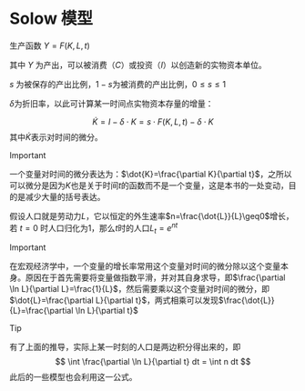 # Solow 模型



生产函数 $Y=F(K,L,t)$

其中 $Y$ 为产出，可以被消费（$C$）或投资（$I$）以创造新的实物资本单位。

$s$ 为被保存的产出比例，$1-s$为被消费的产出比例，$0 \leqslant s \leqslant 1$

$\delta$为折旧率，以此可计算某一时间点实物资本存量的增量：

$$
\dot{K} =I-\delta \cdot K=s\cdot F\left( K,L,t \right) -\delta \cdot K
$$
其中$\dot{K}$表示对时间的微分。

> [!Important]
>
> 一个变量对时间的微分表达为：$\dot{K}=\frac{\partial K}{\partial t}$，之所以可以微分是因为$K$也是关于时间$t$的函数而不是一个变量，这是本书的一处变动，目的是减少大量的括号表达。

假设人口就是劳动力$L$，它以恒定的外生速率$n=\frac{\dot{L}}{L}\geq0$增长，若 $t=0$ 时人口归化为1，那么$t$时的人口$L_t=e^{nt}$

> [!Important]
>
> 在宏观经济学中，一个变量的增长率常用这个变量对时间的微分除以这个变量本身。原因在于首先需要将变量做指数平滑，并对其自身求导，即$\frac{\partial \ln L}{\partial L}=\frac{1}{L}$，然后需要乘以这个变量对时间的微分，即$\dot{L}=\frac{\partial L}{\partial t}$，两式相乘可以发现$\frac{\dot{L}}{L}=\frac{\partial \ln L}{\partial t}$



> [!Tip]
>
> 有了上面的推导，实际上某一时刻的人口是两边积分得出来的，即
> $$
> \int \frac{\partial \ln L}{\partial t} dt = \int n dt
> $$
> 此后的一些模型也会利用这一公式。
